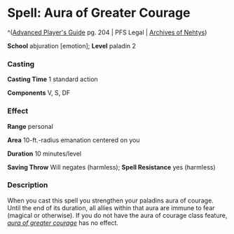 # Spell: Aura of Greater Courage

^([Advanced Player's Guide][ss-aura-of-greater-courage] pg. 204 | PFS Legal | [Archives of Nehtys][sn-aura-of-greater-courage])

**School** abjuration [emotion]; **Level** paladin 2

### Casting

**Casting Time** 1 standard action

**Components** V, S, DF

### Effect

**Range** personal

**Area** 10-ft.-radius emanation centered on you

**Duration** 10 minutes/level

**Saving Throw** Will negates (harmless); **Spell Resistance** yes (harmless)

### Description

When you cast this spell you strengthen your paladins aura of courage. Until the end of its duration, all allies within that aura are immune to fear (magical or otherwise). If you do not have the aura of courage class feature, _[aura of greater courage]_ has no effect.

[ss-aura-of-greater-courage]: http://paizo.com/pathfinderRPG/v57
[sn-aura-of-greater-courage]: http://www.archivesofnethys.com/SpellDisplay.aspx?ItemName=Aura%20of%20Greater%20Courage
[aura of greater courage]: http://www.archivesofnethys.com/SpellDisplay.aspx?ItemName=aura%20of%20greater%20courage